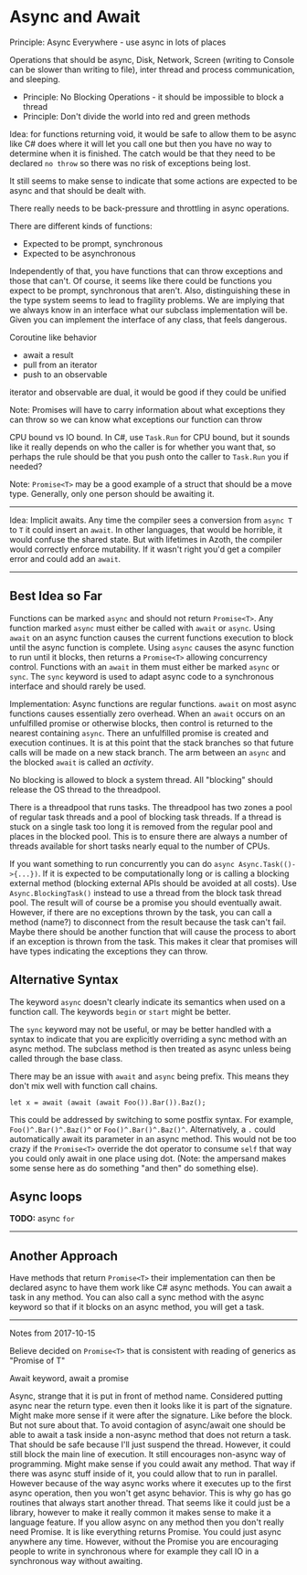 # Async and Await

Principle: Async Everywhere - use async in lots of places

Operations that should be async, Disk, Network, Screen (writing to Console can be slower than
writing to file), inter thread and process communication, and sleeping.

* Principle: No Blocking Operations - it should be impossible to block a thread
* Principle: Don't divide the world into red and green methods

Idea: for functions returning void, it would be safe to allow them to be async like C# does where it
will let you call one but then you have no way to determine when it is finished. The catch would be
that they need to be declared `no throw` so there was no risk of exceptions being lost.

It still seems to make sense to indicate that some actions are expected to be async and that should
be dealt with.

There really needs to be back-pressure and throttling in async operations.

There are different kinds of functions:

* Expected to be prompt, synchronous
* Expected to be asynchronous

Independently of that, you have functions that can throw exceptions and those that can't. Of course,
it seems like there could be functions you expect to be prompt, synchronous that aren't. Also,
distinguishing these in the type system seems to lead to fragility problems. We are implying that we
always know in an interface what our subclass implementation will be. Given you can implement the
interface of any class, that feels dangerous.

Coroutine like behavior

* await a result
* pull from an iterator
* push to an observable

iterator and observable are dual, it would be good if they could be unified

Note: Promises will have to carry information about what exceptions they can throw so we can know
what exceptions our function can throw

CPU bound vs IO bound. In C#, use `Task.Run` for CPU bound, but it sounds like it really depends on
who the caller is for whether you want that, so perhaps the rule should be that you push onto the
caller to `Task.Run` you if needed?

Note: `Promise<T>` may be a good example of a struct that should be a move type. Generally, only one
person should be awaiting it.

-------

Idea: Implicit awaits. Any time the compiler sees a conversion from `async T` to `T` it could insert
an `await`. In other languages, that would be horrible, it would confuse the shared state. But with
lifetimes in Azoth, the compiler would correctly enforce mutability. If it wasn't right you'd get a
compiler error and could add an `await`.

-------

## Best Idea so Far

Functions can be marked `async` and should not return `Promise<T>`. Any function marked `async` must
either be called with `await` or `async`. Using `await` on an async function causes the current
functions execution to block until the async function is complete. Using `async` causes the async
function to run until it blocks, then returns a `Promise<T>` allowing concurrency control. Functions
with an `await` in them must either be marked `async` or `sync`. The `sync` keyword is used to adapt
async code to a synchronous interface and should rarely be used.

Implementation: Async functions are regular functions. `await` on most async functions causes
essentially zero overhead. When an `await` occurs on an unfulfilled promise or otherwise blocks,
then control is returned to the nearest containing `async`. There an unfulfilled promise is created
and execution continues. It is at this point that the stack branches so that future calls will be
made on a new stack branch. The arm between an `async` and the blocked `await` is called an
*activity*.

No blocking is allowed to block a system thread. All "blocking" should release the OS thread to the
threadpool.

There is a threadpool that runs tasks. The threadpool has two zones a pool of regular task threads
and a pool of blocking task threads. If a thread is stuck on a single task too long it is removed
from the regular pool and places in the blocked pool. This is to ensure there are always a number of
threads available for short tasks nearly equal to the number of CPUs.

If you want something to run concurrently you can do `async Async.Task(()->{...})`. If it is
expected to be computationally long or is calling a blocking external method (blocking external APIs
should be avoided at all costs). Use `Async.BlockingTask()` instead to use a thread from the block
task thread pool. The result will of course be a promise you should eventually await. However, if
there are no exceptions thrown by the task, you can call a method (name?) to disconnect from the
result because the task can't fail. Maybe there should be another function that will cause the
process to abort if an exception is thrown from the task. This makes it clear that promises will
have types indicating the exceptions they can throw.

## Alternative Syntax

The keyword `async` doesn't clearly indicate its semantics when used on a function call. The
keywords `begin` or `start` might be better.

The `sync` keyword may not be useful, or may be better handled with a syntax to indicate that you
are explicitly overriding a sync method with an async method. The subclass method is then treated as
async unless being called through the base class.

There may be an issue with `await` and `async` being prefix. This means they don't mix well with
function call chains.

    let x = await (await (await Foo()).Bar()).Baz();

This could be addressed by switching to some postfix syntax. For example, `Foo()^.Bar()^.Baz()^` or
`Foo()^.Bar()^.Baz()^`. Alternatively, a `.` could automatically await its parameter in an async
method. This would not be too crazy if the `Promise<T>` override the dot operator to consume `self`
that way you could only await in one place using dot. (Note: the ampersand makes some sense here as
do something "and then" do something else).

## Async loops

**TODO:** async `for`


-----

## Another Approach

Have methods that return `Promise<T>` their implementation can then be declared async to have them
work like C# async methods. You can await a task in any method. You can also call a sync method with
the async keyword so that if it blocks on an async method, you will get a task.

----

Notes from 2017-10-15

Believe decided on `Promise<T>` that is consistent with reading of generics as "Promise of T"

Await keyword, await a promise

Async, strange that it is put in front of method name. Considered putting async near the return
type. even then it looks like it is part of the signature. Might make more sense if it were after
the signature. Like before the block. But not sure about that. To avoid contagion of async/await one
should be able to await a task inside a non-async method that does not return a task. That should be
safe because I'll just suspend the thread. However, it could still block the main line of execution.
It still encourages non-async way of programming. Might make sense if you could await any method.
That way if there was async stuff inside of it, you could allow that to run in parallel. However
because of the way async works where it executes up to the first async operation, then you won't get
async behavior. This is why go has go routines that always start another thread. That seems like it
could just be a library,  however to make it really common it makes sense to make it a language
feature. If you allow async on any method then you don't really need Promise. It is like everything
returns Promise. You could just async anywhere any time. However, without the Promise you are
encouraging people to write in synchronous where for example they call IO in a synchronous way
without awaiting.
